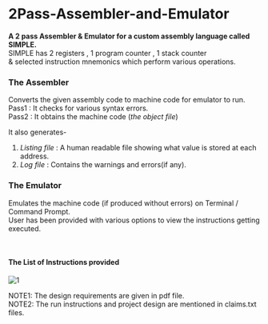 # 2Pass-Assembler-and-Emulator
**A 2 pass Assembler & Emulator for a custom assembly language called SIMPLE.**<br/>
SIMPLE has 2 registers , 1 program counter , 1 stack counter <br/> & selected instruction mnemonics which perform various operations.
&nbsp;

### The Assembler
Converts the given assembly code to machine code for emulator to run.<br/>
Pass1 : It checks for various syntax errors.<br/>
Pass2 : It obtains the machine code (*the object file*) <br/>

It also generates- <br/>
1) *Listing file* : A human readable file showing what value is  stored at each address.<br/>
2) _Log file_ : Contains the warnings and errors(if any).<br/>


### The Emulator
Emulates the machine code (if produced without errors) on Terminal / Command Prompt. <br/>
User has been provided with various options to view the instructions getting executed.

&nbsp;

#### The List of Instructions provided

<img src="https://github.com/SunnyChaturvedi/2Pass-Assembler-and-Emulator/blob/main/instructions%20%26%20mnemonics%20used%20in%20SIMPLE/Instruction_set.png" alt="1"/>


NOTE1: The design requirements are given in pdf file.<br/>
NOTE2: The run instructions and project design are mentioned in claims.txt files.<br/>
